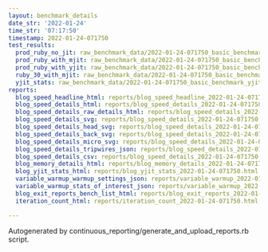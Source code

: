 ```yaml
---
layout: benchmark_details
date_str: '2022-01-24'
time_str: '07:17:50'
timestamp: 2022-01-24-071750
test_results:
  prod_ruby_no_jit: raw_benchmark_data/2022-01-24-071750_basic_benchmark_prod_ruby_no_jit.json
  prod_ruby_with_mjit: raw_benchmark_data/2022-01-24-071750_basic_benchmark_prod_ruby_with_mjit.json
  prod_ruby_with_yjit: raw_benchmark_data/2022-01-24-071750_basic_benchmark_prod_ruby_with_yjit.json
  ruby_30_with_mjit: raw_benchmark_data/2022-01-24-071750_basic_benchmark_ruby_30_with_mjit.json
  yjit_stats: raw_benchmark_data/2022-01-24-071750_basic_benchmark_yjit_stats.json
reports:
  blog_speed_headline_html: reports/blog_speed_headline_2022-01-24-071750.html
  blog_speed_details_html: reports/blog_speed_details_2022-01-24-071750.html
  blog_speed_details_raw_details_html: reports/blog_speed_details_2022-01-24-071750.raw_details.html
  blog_speed_details_svg: reports/blog_speed_details_2022-01-24-071750.svg
  blog_speed_details_head_svg: reports/blog_speed_details_2022-01-24-071750.head.svg
  blog_speed_details_back_svg: reports/blog_speed_details_2022-01-24-071750.back.svg
  blog_speed_details_micro_svg: reports/blog_speed_details_2022-01-24-071750.micro.svg
  blog_speed_details_tripwires_json: reports/blog_speed_details_2022-01-24-071750.tripwires.json
  blog_speed_details_csv: reports/blog_speed_details_2022-01-24-071750.csv
  blog_memory_details_html: reports/blog_memory_details_2022-01-24-071750.html
  blog_yjit_stats_html: reports/blog_yjit_stats_2022-01-24-071750.html
  variable_warmup_warmup_settings_json: reports/variable_warmup_2022-01-24-071750.warmup_settings.json
  variable_warmup_stats_of_interest_json: reports/variable_warmup_2022-01-24-071750.stats_of_interest.json
  blog_exit_reports_bench_list_html: reports/blog_exit_reports_2022-01-24-071750.bench_list.html
  iteration_count_html: reports/iteration_count_2022-01-24-071750.html

---
```

Autogenerated by continuous_reporting/generate_and_upload_reports.rb script.
